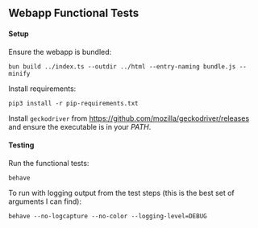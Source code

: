 ## Webapp Functional Tests

#### Setup

Ensure the webapp is bundled:

    bun build ../index.ts --outdir ../html --entry-naming bundle.js --minify

Install requirements:

    pip3 install -r pip-requirements.txt

Install `geckodriver` from https://github.com/mozilla/geckodriver/releases and
ensure the executable is in your _PATH_.

#### Testing

Run the functional tests:

    behave

To run with logging output from the test steps (this is the best set of
arguments I can find):

    behave --no-logcapture --no-color --logging-level=DEBUG

